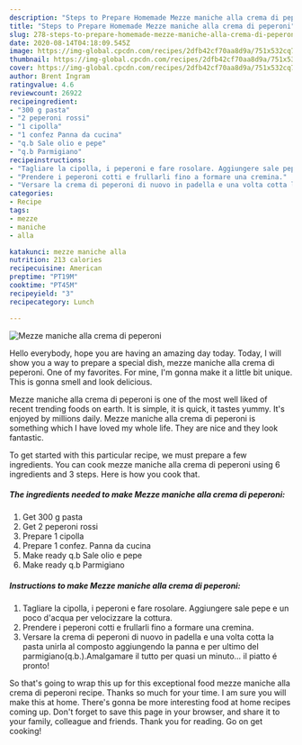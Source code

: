 ```yaml
---
description: "Steps to Prepare Homemade Mezze maniche alla crema di peperoni"
title: "Steps to Prepare Homemade Mezze maniche alla crema di peperoni"
slug: 278-steps-to-prepare-homemade-mezze-maniche-alla-crema-di-peperoni
date: 2020-08-14T04:18:09.545Z
image: https://img-global.cpcdn.com/recipes/2dfb42cf70aa8d9a/751x532cq70/mezze-maniche-alla-crema-di-peperoni-recipe-main-photo.jpg
thumbnail: https://img-global.cpcdn.com/recipes/2dfb42cf70aa8d9a/751x532cq70/mezze-maniche-alla-crema-di-peperoni-recipe-main-photo.jpg
cover: https://img-global.cpcdn.com/recipes/2dfb42cf70aa8d9a/751x532cq70/mezze-maniche-alla-crema-di-peperoni-recipe-main-photo.jpg
author: Brent Ingram
ratingvalue: 4.6
reviewcount: 26922
recipeingredient:
- "300 g pasta"
- "2 peperoni rossi"
- "1 cipolla"
- "1 confez Panna da cucina"
- "q.b Sale olio e pepe"
- "q.b Parmigiano"
recipeinstructions:
- "Tagliare la cipolla, i peperoni e fare rosolare. Aggiungere sale pepe e un poco d&#39;acqua per velocizzare la cottura."
- "Prendere i peperoni cotti e frullarli fino a formare una cremina."
- "Versare la crema di peperoni di nuovo in padella e una volta cotta la pasta unirla al composto aggiungendo la panna e per ultimo del parmigiano(q.b.).Amalgamare il tutto per quasi un minuto... il piatto é pronto!"
categories:
- Recipe
tags:
- mezze
- maniche
- alla

katakunci: mezze maniche alla 
nutrition: 213 calories
recipecuisine: American
preptime: "PT19M"
cooktime: "PT45M"
recipeyield: "3"
recipecategory: Lunch

---
```



![Mezze maniche alla crema di peperoni](https://img-global.cpcdn.com/recipes/2dfb42cf70aa8d9a/751x532cq70/mezze-maniche-alla-crema-di-peperoni-recipe-main-photo.jpg)

Hello everybody, hope you are having an amazing day today. Today, I will show you a way to prepare a special dish, mezze maniche alla crema di peperoni. One of my favorites. For mine, I'm gonna make it a little bit unique. This is gonna smell and look delicious.

Mezze maniche alla crema di peperoni is one of the most well liked of recent trending foods on earth. It is simple, it is quick, it tastes yummy. It's enjoyed by millions daily. Mezze maniche alla crema di peperoni is something which I have loved my whole life. They are nice and they look fantastic.




To get started with this particular recipe, we must prepare a few ingredients. You can cook mezze maniche alla crema di peperoni using 6 ingredients and 3 steps. Here is how you cook that.

<!--inarticleads1-->

##### The ingredients needed to make Mezze maniche alla crema di peperoni:

1. Get 300 g pasta
1. Get 2 peperoni rossi
1. Prepare 1 cipolla
1. Prepare 1 confez. Panna da cucina
1. Make ready q.b Sale olio e pepe
1. Make ready q.b Parmigiano




<!--inarticleads2-->

##### Instructions to make Mezze maniche alla crema di peperoni:

1. Tagliare la cipolla, i peperoni e fare rosolare. Aggiungere sale pepe e un poco d&#39;acqua per velocizzare la cottura.
1. Prendere i peperoni cotti e frullarli fino a formare una cremina.
1. Versare la crema di peperoni di nuovo in padella e una volta cotta la pasta unirla al composto aggiungendo la panna e per ultimo del parmigiano(q.b.).Amalgamare il tutto per quasi un minuto... il piatto é pronto!




So that's going to wrap this up for this exceptional food mezze maniche alla crema di peperoni recipe. Thanks so much for your time. I am sure you will make this at home. There's gonna be more interesting food at home recipes coming up. Don't forget to save this page in your browser, and share it to your family, colleague and friends. Thank you for reading. Go on get cooking!
